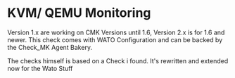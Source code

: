 # KVM/ QEMU Monitoring

Version 1.x are working on CMK Versions until 1.6,
Version 2.x is for 1.6 and newer.
This check comes with WATO Configuration and can be backed by the Check_MK Agent Bakery.

The checks himself is based on a Check i found. It's rewritten and extended now for the Wato Stuff
